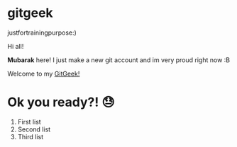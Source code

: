 # gitgeek
justfortrainingpurpose:)

Hi all!

**Mubarak** here! I just make a new git account and im very proud right now :B

Welcome to my [GitGeek!](https://abdulmubarakz.github.io/gitgeek/)

# Ok you ready?!  :sweat:

1. First list
1. Second list
1. Third list
